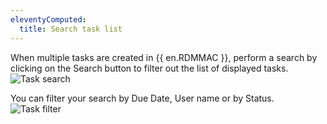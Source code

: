 ```yaml
---
eleventyComputed:
  title: Search task list
---
```

When multiple tasks are created in {{ en.RDMMAC }}, perform a search by clicking on the Search button to filter out the list of displayed tasks.
![Task search](https://cdnweb.devolutions.net/docs/en/rdm/mac/clip10356.png)

You can filter your search by Due Date, User name or by Status.
![Task filter](https://cdnweb.devolutions.net/docs/en/rdm/mac/clip10022.png)
